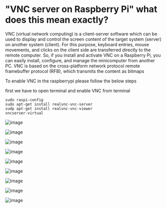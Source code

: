 # "VNC server on Raspberry Pi" what does this mean exactly?

VNC (virtual network computing) is a client-server software which can be used to display and control the screen content of the target system (server) on another system (client). For this purpose, keyboard entries, mouse movements, and clicks on the client side are transferred directly to the remote computer. So, if you install and activate VNC on a Raspberry Pi, you can easily install, configure, and manage the minicomputer from another PC. VNC is based on the cross-platform network protocol remote framebuffer protocol (RFB), which transmits the content as bitmaps

To enable VNC in the raspberrypi please follow the below steps

first we have to open terminal  and enable VNC from terminal

```
sudo raspi-config
sudo apt-get install realvnc-vnc-server
sudp apt-get install realvnc-vnc-viewer
vncserver-virtual

```

![image](https://github.com/user-attachments/assets/edb8026a-b290-407b-8105-645c952f6f0f)

![image](https://github.com/user-attachments/assets/30eb83aa-c024-48b6-83fa-805938f1ca1f)

![image](https://github.com/user-attachments/assets/9f81fdac-1ee0-452f-87bc-91e68c4cc63e)

![image](https://github.com/user-attachments/assets/e18aa29b-2aa3-41a0-b49c-0a5b367ce87b)

![image](https://github.com/user-attachments/assets/d913c6f1-6ad4-49ff-96d2-0683237ff1c4)




![image](https://github.com/user-attachments/assets/229d4122-d306-4c05-9ef3-ae83281247ba)


![image](https://github.com/user-attachments/assets/9274785a-cdc5-42b4-8a89-8537850de975)

![image](https://github.com/user-attachments/assets/67af5dc7-4a46-4342-bc12-bc552eeb4cb3)

![image](https://github.com/user-attachments/assets/d3e691f5-33dc-4e71-8116-29754ffc23ef)









